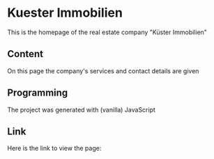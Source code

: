 # Kuester Immobilien
This is the homepage of the real estate company "Küster Immobilien"

## Content
On this page the company's services and contact details are given

## Programming
The project was generated with (vanilla) JavaScript

## Link
Here is the link to view the page:
